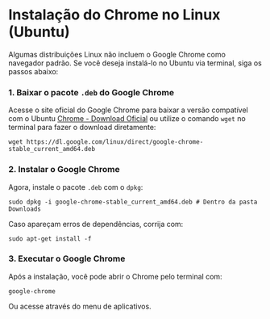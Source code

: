 # Instalação do Chrome no Linux (Ubuntu)

Algumas distribuições Linux não incluem o Google Chrome como navegador padrão. Se você deseja instalá-lo no Ubuntu via terminal, siga os passos abaixo:
### 1. Baixar o pacote `.deb` do Google Chrome

Acesse o site oficial do Google Chrome para baixar a versão compatível com o Ubuntu  [Chrome - Download Oficial](https://www.google.pt/intl/pt-PT/chrome/?brand=FHFK&ds_kid=43700076570751463&gad_source=1&gclid=Cj0KCQiAwtu9BhC8ARIsAI9JHam_6aHJb48k90s5PmPwDgWNVLTnq3_ltpPw0muN609VQ3oVx-_ISygaAjUtEALw_wcB&gclsrc=aw.ds) ou utilize o comando `wget` no terminal para fazer o download diretamente:
```Shell
wget https://dl.google.com/linux/direct/google-chrome-stable_current_amd64.deb
```

### 2. Instalar o Google Chrome

Agora, instale o pacote `.deb` com o `dpkg`:
```Shell
sudo dpkg -i google-chrome-stable_current_amd64.deb # Dentro da pasta Downloads
```

Caso apareçam erros de dependências, corrija com:
```Shell
sudo apt-get install -f
```

### 3. Executar o Google Chrome

Após a instalação, você pode abrir o Chrome pelo terminal com:
```Shell
google-chrome
```

Ou acesse através do menu de aplicativos.
